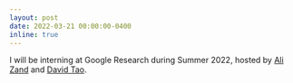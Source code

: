 ```yaml
---
layout: post
date: 2022-03-21 00:00:00-0400
inline: true
---
```


I will be interning at Google Research during Summer 2022, hosted by [Ali Zand](https://research.google/people/AliZand/) and [David Tao](https://www.linkedin.com/in/david-tao-7824636).